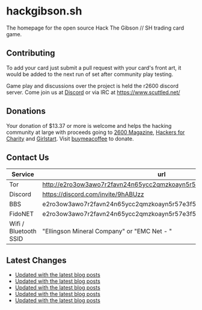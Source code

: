 # hackgibson.sh
The homepage for the open source Hack The Gibson // SH trading card game.


## Contributing

To add your card just submit a pull request with your card's front art, it would be added to the next run of set after community play testing.

Game play and discussions over the project is held the r2600 discord server. Come join us at [Discord](https://discord.com/invite/9hABUzz) or via IRC at https://www.scuttled.net/


## Donations

Your donation of $13.37 or more is welcome and helps the hacking community at large with proceeds going to [2600 Magazine](https://2600.com/), [Hackers for Charity](https://hackersforcharity.org) and [Girlstart](https://girlstart.org).  Visit [buymeacoffee](https://www.buymeacoffee.com/hackgibson.sh) to donate.


## Contact Us

Service | url
-|-
Tor | http://e2ro3ow3awo7r2favn24n65ycc2qmzkoayn5r57e3f56nvjwdcgg32ad.onion
Discord | https://discord.com/invite/9hABUzz
BBS | e2ro3ow3awo7r2favn24n65ycc2qmzkoayn5r57e3f56nvjwdcgg32ad.onion:23
FidoNET | e2ro3ow3awo7r2favn24n65ycc2qmzkoayn5r57e3f56nvjwdcgg32ad.onion:24554
Wifi / Bluetooth SSID | "Ellingson Mineral Company" or "EMC Net - <fidonet address>"

## Latest Changes
<!-- BLOG-POST-LIST:START -->
- [Updated with the latest blog posts](https://github.com/DFW2600/hackgibson.sh/commit/40aa79fc4a2a68e3e27c06a79666d1ccd66e0704)
- [Updated with the latest blog posts](https://github.com/DFW2600/hackgibson.sh/commit/a5b4cad0098d6ca8ea7227d8c5db6ab2f45f2d0a)
- [Updated with the latest blog posts](https://github.com/DFW2600/hackgibson.sh/commit/08efeae8296f0dabae0809cb6f31f8a2578a866b)
- [Updated with the latest blog posts](https://github.com/DFW2600/hackgibson.sh/commit/630d3aabd0efc71430b294c894984fdaac6383f3)
- [Updated with the latest blog posts](https://github.com/DFW2600/hackgibson.sh/commit/ed81b28cd4ca48d9ce6770fd4987696ebd958461)
<!-- BLOG-POST-LIST:END -->
